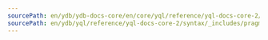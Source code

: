 ```yaml
---
sourcePath: en/ydb/ydb-docs-core/en/core/yql/reference/yql-docs-core-2/syntax/_includes/pragma/files.md
sourcePath: en/ydb/yql/reference/yql-docs-core-2/syntax/_includes/pragma/files.md
---
```

